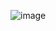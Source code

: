 
![image](https://github.com/prithvirajh98/Machine-Learning-Projects/assets/127682525/381a747d-0eb5-4065-8479-afc7b3691707)
